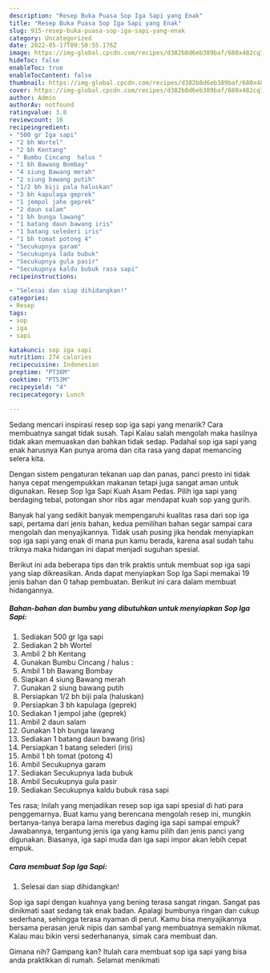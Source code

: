 ```yaml
---
description: "Resep Buka Puasa Sop Iga Sapi yang Enak"
title: "Resep Buka Puasa Sop Iga Sapi yang Enak"
slug: 915-resep-buka-puasa-sop-iga-sapi-yang-enak
category: Uncategorized
date: 2022-05-17T09:50:55.176Z
image: https://img-global.cpcdn.com/recipes/d382b8d6eb389baf/680x482cq70/sop-iga-sapi-foto-resep-utama.jpg
hideToc: false
enableToc: true
enableTocContent: false
thumbnail: https://img-global.cpcdn.com/recipes/d382b8d6eb389baf/680x482cq70/sop-iga-sapi-foto-resep-utama.jpg
cover: https://img-global.cpcdn.com/recipes/d382b8d6eb389baf/680x482cq70/sop-iga-sapi-foto-resep-utama.jpg
author: Admin
authorAv: notfound
ratingvalue: 3.8
reviewcount: 16
recipeingredient:
- "500 gr Iga sapi"
- "2 bh Wortel"
- "2 bh Kentang"
- " Bumbu Cincang  halus "
- "1 bh Bawang Bombay"
- "4 siung Bawang merah"
- "2 siung bawang putih"
- "1/2 bh biji pala haluskan"
- "3 bh kapulaga geprek"
- "1 jempol jahe geprek"
- "2 daun salam"
- "1 bh bunga lawang"
- "1 batang daun bawang iris"
- "1 batang selederi iris"
- "1 bh tomat potong 4"
- "Secukupnya garam"
- "Secukupnya lada bubuk"
- "Secukupnya gula pasir"
- "Secukupnya kaldu bubuk rasa sapi"
recipeinstructions:

- "Selesai dan siap dihidangkan!"
categories:
- Resep
tags:
- sop
- iga
- sapi

katakunci: sop iga sapi 
nutrition: 274 calories
recipecuisine: Indonesian
preptime: "PT36M"
cooktime: "PT53M"
recipeyield: "4"
recipecategory: Lunch

---
```



Sedang mencari inspirasi resep sop iga sapi yang menarik? Cara membuatnya sangat tidak susah. Tapi Kalau salah mengolah maka hasilnya tidak akan memuaskan dan bahkan tidak sedap. Padahal sop iga sapi yang enak harusnya Kan punya aroma dan cita rasa yang dapat memancing selera kita.


Dengan sistem pengaturan tekanan uap dan panas, panci presto ini tidak hanya cepat mengempukkan makanan tetapi juga sangat aman untuk digunakan. Resep Sop Iga Sapi Kuah Asam Pedas. Pilih iga sapi yang berdaging tebal, potongan shor ribs agar mendapat kuah sop yang gurih.

Banyak hal yang sedikit banyak mempengaruhi kualitas rasa dari sop iga sapi, pertama dari jenis bahan, kedua pemilihan bahan segar sampai cara mengolah dan menyajikannya. Tidak usah pusing jika hendak menyiapkan sop iga sapi yang enak di mana pun kamu berada, karena asal sudah tahu triknya maka hidangan ini dapat menjadi suguhan spesial.


Berikut ini ada beberapa tips dan trik praktis untuk membuat sop iga sapi yang siap dikreasikan. Anda dapat menyiapkan Sop Iga Sapi memakai 19 jenis bahan dan 0 tahap pembuatan. Berikut ini cara dalam membuat hidangannya.

<!--inarticleads1-->

##### Bahan-bahan dan bumbu yang dibutuhkan untuk menyiapkan Sop Iga Sapi:

1. Sediakan 500 gr Iga sapi
1. Sediakan 2 bh Wortel
1. Ambil 2 bh Kentang
1. Gunakan  Bumbu Cincang / halus :
1. Ambil 1 bh Bawang Bombay
1. Siapkan 4 siung Bawang merah
1. Gunakan 2 siung bawang putih
1. Persiapkan 1/2 bh biji pala (haluskan)
1. Persiapkan 3 bh kapulaga (geprek)
1. Sediakan 1 jempol jahe (geprek)
1. Ambil 2 daun salam
1. Gunakan 1 bh bunga lawang
1. Sediakan 1 batang daun bawang (iris)
1. Persiapkan 1 batang selederi (iris)
1. Ambil 1 bh tomat (potong 4)
1. Ambil Secukupnya garam
1. Sediakan Secukupnya lada bubuk
1. Ambil Secukupnya gula pasir
1. Sediakan Secukupnya kaldu bubuk rasa sapi


Tes rasa; Inilah yang menjadikan resep sop iga sapi spesial di hati para penggemarnya. Buat kamu yang berencana mengolah resep ini, mungkin bertanya-tanya berapa lama merebus daging iga sapi sampai empuk? Jawabannya, tergantung jenis iga yang kamu pilih dan jenis panci yang digunakan. Biasanya, iga sapi muda dan iga sapi impor akan lebih cepat empuk. 

<!--inarticleads2-->

##### Cara membuat Sop Iga Sapi:


1. Selesai dan siap dihidangkan!

Sop iga sapi dengan kuahnya yang bening terasa sangat ringan. Sangat pas dinikmati saat sedang tak enak badan. Apalagi bumbunya ringan dan cukup sederhana, sehingga terasa nyaman di perut. Kamu bisa menyajikannya bersama perasan jeruk nipis dan sambal yang membuatnya semakin nikmat. Kalau mau bikin versi sederhananya, simak cara membuat dan. 

Gimana nih? Gampang kan? Itulah cara membuat sop iga sapi yang bisa anda praktikkan di rumah. Selamat menikmati
